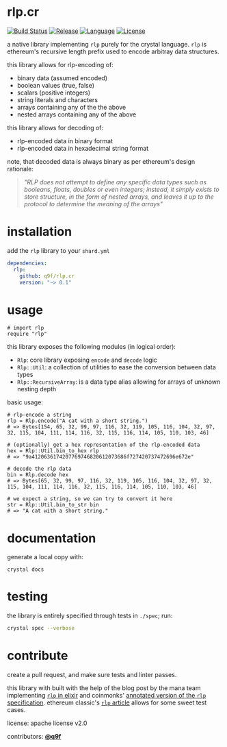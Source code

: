 # rlp.cr

[![Build Status](https://img.shields.io/github/workflow/status/q9f/rlp.cr/Nightly)](https://github.com/q9f/rlp.cr/actions)
[![Release](https://img.shields.io/github/v/release/q9f/rlp.cr?include_prereleases&color=black)](https://github.com/q9f/rlp.cr/releases/latest)
[![Language](https://img.shields.io/github/languages/top/q9f/rlp.cr?color=black)](https://github.com/q9f/rlp.cr/search?l=crystal)
[![License](https://img.shields.io/github/license/q9f/rlp.cr.svg?color=black)](LICENSE)

a native library implementing `rlp` purely for the crystal language. `rlp` is ethereum's recursive length prefix used to encode arbitray data structures.

this library allows for rlp-encoding of:
* binary data (assumed encoded)
* boolean values (true, false)
* scalars (positive integers)
* string literals and characters
* arrays containing any of the the above
* nested arrays containing any of the above

this library allows for decoding of:
* rlp-encoded data in binary format
* rlp-encoded data in hexadecimal string format

note, that decoded data is always binary as per ethereum's design rationale:

> _"RLP does not attempt to define any specific data types such as booleans, floats, doubles or even integers; instead, it simply exists to store structure, in the form of nested arrays, and leaves it up to the protocol to determine the meaning of the arrays"_

# installation

add the `rlp` library to your `shard.yml`

```yaml
dependencies:
  rlp:
    github: q9f/rlp.cr
    version: "~> 0.1"
```

# usage

```crystal
# import rlp
require "rlp"
```

this library exposes the following modules (in logical order):

* `Rlp`: core library exposing `encode` and `decode` logic
* `Rlp::Util`: a collection of utilities to ease the conversion between data types
* `Rlp::RecursiveArray`: is a data type alias allowing for arrays of unknown nesting depth

basic usage:

```crystal
# rlp-encode a string
rlp = Rlp.encode("A cat with a short string.")
# => Bytes[154, 65, 32, 99, 97, 116, 32, 119, 105, 116, 104, 32, 97, 32, 115, 104, 111, 114, 116, 32, 115, 116, 114, 105, 110, 103, 46]

# (optionally) get a hex representation of the rlp-encoded data
hex = Rlp::Util.bin_to_hex rlp
# => "9a4120636174207769746820612073686f727420737472696e672e"

# decode the rlp data
bin = Rlp.decode hex
# => Bytes[65, 32, 99, 97, 116, 32, 119, 105, 116, 104, 32, 97, 32, 115, 104, 111, 114, 116, 32, 115, 116, 114, 105, 110, 103, 46]

# we expect a string, so we can try to convert it here
str = Rlp::Util.bin_to_str bin
# => "A cat with a short string."
```

# documentation

generate a local copy with:

```
crystal docs
```

# testing

the library is entirely specified through tests in `./spec`; run:

```bash
crystal spec --verbose
```

# contribute

create a pull request, and make sure tests and linter passes.

this library with built with the help of the blog post by the mana team implementing [`rlp` in elixir](https://www.badykov.com/elixir/2018/05/06/rlp/) and coinmonks' [annotated version of the `rlp` specification](https://medium.com/coinmonks/data-structure-in-ethereum-episode-1-recursive-length-prefix-rlp-encoding-decoding-d1016832f919). ethereum classic's [`rlp` article](https://ethereumclassic.org/blog/2018-03-19-rlp/) allows for some sweet test cases.

license: apache license v2.0

contributors: [**@q9f**](https://github.com/q9f/)

